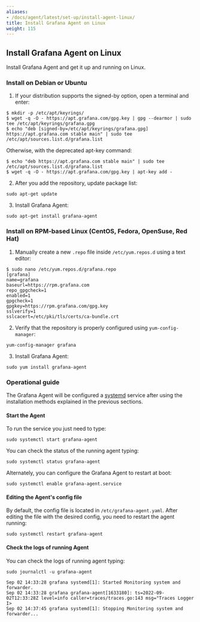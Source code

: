 ```yaml
---
aliases:
- /docs/agent/latest/set-up/install-agent-linux/
title: Install Grafana Agent on Linux
weight: 115
---
```


## Install Grafana Agent on Linux

Install Grafana Agent and get it up and running on Linux.

### Install on Debian or Ubuntu

1.  If your distribution supports the signed-by option, open a terminal and enter:
```shell
$ mkdir -p /etc/apt/keyrings/
$ wget -q -O - https://apt.grafana.com/gpg.key | gpg --dearmor | sudo tee /etc/apt/keyrings/grafana.gpg
$ echo "deb [signed-by=/etc/apt/keyrings/grafana.gpg] https://apt.grafana.com stable main" | sudo tee /etc/apt/sources.list.d/grafana.list
```
Otherwise, with the deprecated apt-key command:
```shell
$ echo "deb https://apt.grafana.com stable main" | sudo tee /etc/apt/sources.list.d/grafana.list
$ wget -q -O - https://apt.grafana.com/gpg.key | apt-key add -
```
2. After you add the repository, update package list:
```shell
sudo apt-get update
```
3. Install Grafana Agent:
```shell
sudo apt-get install grafana-agent
```
### Install on RPM-based Linux (CentOS, Fedora, OpenSuse, Red Hat)

1. Manually create a new `.repo` file inside `/etc/yum.repos.d` using a text editor:
```shell
$ sudo nano /etc/yum.repos.d/grafana.repo
[grafana]
name=grafana
baseurl=https://rpm.grafana.com
repo_gpgcheck=1
enabled=1
gpgcheck=1
gpgkey=https://rpm.grafana.com/gpg.key
sslverify=1
sslcacert=/etc/pki/tls/certs/ca-bundle.crt
``` 
2. Verify that the repository is properly configured using `yum-config-manager`:
```shell
yum-config-manager grafana
```
3. Install Grafana Agent:
```shell
sudo yum install grafana-agent
```

### Operational guide

The Grafana Agent will be configured a [systemd](https://systemd.io/) service after using the installation methods
explained in the previous sections.

#### Start the Agent

To run the service you just need to type:
```shell
sudo systemctl start grafana-agent
```

You can check the status of the running agent typing:
```shell
sudo systemctl status grafana-agent
```

Alternately, you can configure the Grafana Agent to restart at boot:
```shell
sudo systemctl enable grafana-agent.service
```

#### Editing the Agent's config file

By default, the config file is located in `/etc/grafana-agent.yaml`. After editing the file
with the desired config, you need to restart the agent running:
```shell
sudo systemctl restart grafana-agent
```

#### Check the logs of running Agent

You can check the logs of running agent typing:

```shell
sudo journalctl -u grafana-agent

Sep 02 14:33:28 grafana systemd[1]: Started Monitoring system and forwarder.
Sep 02 14:33:28 grafana grafana-agent[1633180]: ts=2022-09-02T12:33:28Z level=info caller=traces/traces.go:143 msg="Traces Logger I>
Sep 02 14:37:45 grafana systemd[1]: Stopping Monitoring system and forwarder...
```